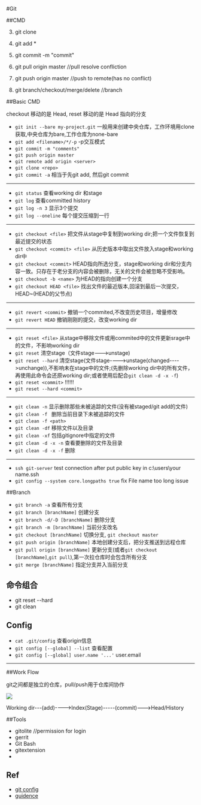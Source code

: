 #Git

##CMD

3. git clone <repository>

4. git add *

5. git commit -m "commit"

6. git pull origin master   //pull resolve confliction

7. git push origin master //push to remote(has no conflict)

7. git branch/checkout/merge/delete   //branch

##Basic CMD

checkout 移动的是 Head, reset 移动的是 Head 指向的分支

+ `git init --bare my-project.git`  一般用来创建中央仓库，工作环境用clone获取,中央仓库为bare,工作仓库为none-bare
+ `git add <filename>/*/-p`  -p交互模式
+ `git commit -m "comments"`
+ `git push origin master`
+ `git remote add origin <server>`
+ `git clone <repo>`
+ `git commit -a` 相当于先git add, 然后git commit
***
+ `git status` 查看working dir 和stage
+ `git log` 查看committed history
+ `git log -n 3` 显示3个提交
+ `git log --oneline` 每个提交压缩到一行
***
+ `git checkout <file>` 把文件从stage中复制到working dir;把一个文件恢复到最近提交的状态
+ `git checkout <commit> <file>` 从历史版本中取出文件放入stage和working dir中
+ `git checkout <commit>` HEAD指向所选分支，stage和working dir和分支内容一致。只存在于老分支的内容会被删除，无关的文件会被忽略不受影响。
+ `git checkout -b <name>` 为HEAD的指向创建一个分支
+ `git checkout HEAD <file>` 找出文件的最近版本,回滚到最后一次提交，HEAD~(HEAD的父节点)
***
+ `git revert <commit>` 撤销一个commited,不改变历史项目，增量修改
+ `git revert HEAD` 撤销刚刚的提交，改变working dir
***
+ `git reset <file>` 从stage中移除文件或用commited中的文件更新srage中的文件，不影响working dir
+ `git reset` 清空stage（文件stage--->unstage)
+ `git reset --hard` 清空stage(文件stage---->unstage(changed---->unchange)),不影响未在stage中的文件;(先删除working dir中的所有文件，再使用此命令会还原working dir;或者使用后配合`git clean -d -x -f`)
+ `git reset <commit>` !!!!!!
+ `git reset --hard <commit>`
***
+ `git clean -n` 显示删除那些未被追踪的文件(没有被staged/git add的文件)
+ `git clean -f ` 删除当前目录下未被追踪的文件
+ `git clean -f <path>`
+ `git clean -df` 移除文件以及目录
+ `git clean -xf` 包括gitignore中指定的文件
+ `git clean -d -x -n` 查看要删除的文件及目录
+ `git clean -d -x -f` 删除
***
+ `ssh git-server` test connection after put public key in c:\users\your name\.ssh 
+ `git config --system core.longpaths true`   fix File name too long issue


##Branch

+ `git branch -a` 查看所有分支
+ `git branch [branchName]` 创建分支
+ `git branch -d/-D [branchName]` 删除分支
+ `git branch -m [branchName]` 当前分支改名
+ `git checkout [branchName]` 切换分支, `git checkout master`
+ `git push origin [branchName]` 本地创建分支后，把分支推送到远程仓库
+ `git pull origin [branchName]` 更新分支(或者`git checkout [branchName]`,`git pull`),第一次拉仓库时会包含所有分支
+ `git merge [branchName]` 指定分支并入当前分支

## 命令组合

+ git reset --hard
+ git clean

## Config

+ `cat .git/config` 查看origin信息
+ `git config [--global] --list` 查看配置
+ `git config [--global] user.name '...'` user.email

***

##Work Flow

git之间都是独立的仓库，pull/push用于仓库间协作

![](https://github.com/yfann/TechGuidence/blob/master/img/git01.png?raw=true)

Working dir---(add)---->Index(Stage)-----(commit)--->Head/History

##Tools

+ gitolite //permission for login
+ gerrit 
+ Git Bash 
+ gitextension
+ 

## Ref

+ [git config](http://www.cnblogs.com/wanqieddy/archive/2012/08/03/2621027.html)
+ [guidence](https://github.com/geeeeeeeeek/git-recipes/wiki)
